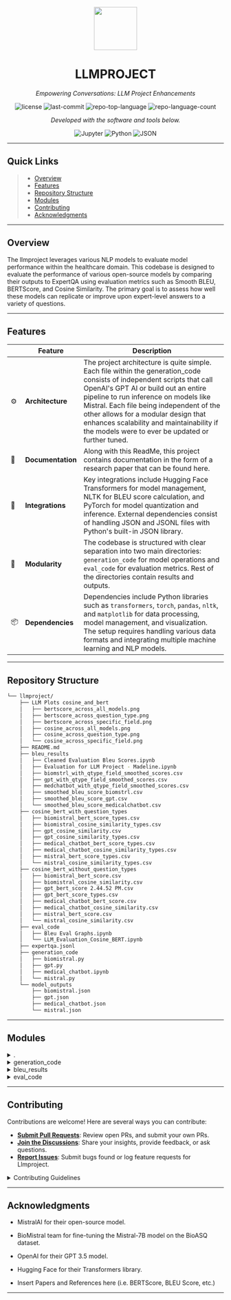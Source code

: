 <p align="center">
  <img src="https://cdn-icons-png.flaticon.com/512/6295/6295417.png" width="100" />
</p>
<p align="center">
    <h1 align="center">LLMPROJECT</h1>
</p>
<p align="center">
    <em>Empowering Conversations: LLM Project Enhancements</em>
</p>
<p align="center">
	<img src="https://img.shields.io/github/license/mshroff123/llmproject?style=flat&color=0080ff" alt="license">
	<img src="https://img.shields.io/github/last-commit/mshroff123/llmproject?style=flat&logo=git&logoColor=white&color=0080ff" alt="last-commit">
	<img src="https://img.shields.io/github/languages/top/mshroff123/llmproject?style=flat&color=0080ff" alt="repo-top-language">
	<img src="https://img.shields.io/github/languages/count/mshroff123/llmproject?style=flat&color=0080ff" alt="repo-language-count">
<p>
<p align="center">
		<em>Developed with the software and tools below.</em>
</p>
<p align="center">
	<img src="https://img.shields.io/badge/Jupyter-F37626.svg?style=flat&logo=Jupyter&logoColor=white" alt="Jupyter">
	<img src="https://img.shields.io/badge/Python-3776AB.svg?style=flat&logo=Python&logoColor=white" alt="Python">
	<img src="https://img.shields.io/badge/JSON-000000.svg?style=flat&logo=JSON&logoColor=white" alt="JSON">
</p>
<hr>

##  Quick Links

> - [ Overview](#-overview)
> - [ Features](#-features)
> - [ Repository Structure](#-repository-structure)
> - [ Modules](#-modules)
> - [ Contributing](#-contributing)
> - [ Acknowledgments](#-acknowledgments)

---

##  Overview

The llmproject leverages various NLP models to  evaluate model performance within the healthcare domain. This codebase is designed to evaluate the performance of various open-source models by comparing their outputs to ExpertQA using evaluation metrics such as Smooth BLEU, BERTScore, and Cosine Similarity. The primary goal is to assess how well these models can replicate or improve upon expert-level answers to a variety of questions.


---

##  Features

|    |   Feature         | Description |
|----|-------------------|---------------------------------------------------------------|
| ⚙️  | **Architecture**  | The project architecture is quite simple. Each file within the generation_code consists of independent scripts that call OpenAI's GPT AI or build out an entire pipeline to run inference on models like Mistral. Each file being independent of the other allows for a modular design that enhances scalability and maintainability if the models were to ever be updated or further tuned. |
| 📄 | **Documentation** | Along with this ReadMe, this project contains documentation in the form of a research paper that can be found here. |
| 🔌 | **Integrations**  | Key integrations include Hugging Face Transformers for model management, NLTK for BLEU score calculation, and PyTorch for model quantization and inference. External dependencies consist of handling JSON and JSONL files with Python's built-in JSON library. |
| 🧩 | **Modularity**    | The codebase is structured with clear separation into two main directories: `generation_code` for model operations and `eval_code` for evaluation metrics. Rest of the directories contain results and outputs. |
| 📦 | **Dependencies**  | Dependencies include Python libraries such as `transformers`, `torch`, `pandas`, `nltk`, and `matplotlib` for data processing, model management, and visualization. The setup requires handling various data formats and integrating multiple machine learning and NLP models. |


---

##  Repository Structure

```sh
└── llmproject/
    ├── LLM Plots cosine_and_bert
    │   ├── bertscore_across_all_models.png
    │   ├── bertscore_across_question_type.png
    │   ├── bertscore_across_specific_field.png
    │   ├── cosine_across_all_models.png
    │   ├── cosine_across_question_type.png
    │   └── cosine_across_specific_field.png
    ├── README.md
    ├── bleu_results
    │   ├── Cleaned Evaluation Bleu Scores.ipynb
    │   ├── Evaluation for LLM Project - Madeline.ipynb
    │   ├── biomstrl_with_qtype_field_smoothed_scores.csv
    │   ├── gpt_with_qtype_field_smoothed_scores.csv
    │   ├── medchatbot_with_qtype_field_smoothed_scores.csv
    │   ├── smoothed_bleu_score_biomstrl.csv
    │   ├── smoothed_bleu_score_gpt.csv
    │   └── smoothed_bleu_score_medicalchatbot.csv
    ├── cosine_bert_with_question_types
    │   ├── biomistral_bert_score_types.csv
    │   ├── biomistral_cosine_similarity_types.csv
    │   ├── gpt_cosine_similarity.csv
    │   ├── gpt_cosine_similarity_types.csv
    │   ├── medical_chatbot_bert_score_types.csv
    │   ├── medical_chatbot_cosine_similarity_types.csv
    │   ├── mistral_bert_score_types.csv
    │   └── mistral_cosine_similarity_types.csv
    ├── cosine_bert_without_question_types
    │   ├── biomistral_bert_score.csv
    │   ├── biomistral_cosine_similarity.csv
    │   ├── gpt_bert_score 2.44.52 PM.csv
    │   ├── gpt_bert_score_types.csv
    │   ├── medical_chatbot_bert_score.csv
    │   ├── medical_chatbot_cosine_similarity.csv
    │   ├── mistral_bert_score.csv
    │   └── mistral_cosine_similarity.csv
    ├── eval_code
    │   ├── Bleu Eval Graphs.ipynb
    │   └── LLM_Evaluation_Cosine_BERT.ipynb
    ├── expertqa.jsonl
    ├── generation_code
    │   ├── biomistral.py
    │   ├── gpt.py
    │   ├── medical_chatbot.ipynb
    │   └── mistral.py
    └── model_outputs
        ├── biomistral.json
        ├── gpt.json
        ├── medical_chatbot.json
        └── mistral.json
```

---

##  Modules

<details closed><summary>.</summary>

| File                                                                                  | Summary                                                                                                                                                                                                                                                                                                                                                                                                       |
| ---                                                                                   | ---                                                                                                                                                                                                                                                                                                                                                                                                           |
| [expertqa.jsonl](https://github.com/mshroff123/llmproject/blob/master/expertqa.jsonl) | Summary: Dataset from ExpertQA project. With regards to llmproject, this dataset is scraped to pull medical domain questions along with their respective expert-annotated answers as a groundtruth. |

</details>

<details closed><summary>generation_code</summary>

| File                                                                                                                | Summary                                                                                                                                                                                                                |
| ---                                                                                                                 | ---                                                                                                                                                                                                                    |
| [medical_chatbot.ipynb](https://github.com/mshroff123/llmproject/blob/master/generation_code/medical_chatbot.ipynb) | This notebook processes expertqa question-answer pairs from a JSONL file, iterates over only the healthcare questions, and employs a transformer model from huggingface to generate responses, and stores the results in `medical_chatbot.json`. |
| [gpt.py](https://github.com/mshroff123/llmproject/blob/master/generation_code/gpt.py)                               | This script handles the ingestion of JSON data, queries the GPT model for answers, and logs the responses into an output file. |
| [mistral.py](https://github.com/mshroff123/llmproject/blob/master/generation_code/mistral.py)                       | `mistral.py` processes expertqa question-answer pairs from a JSONL file, iterates over only the healthcare questions, and employs a transformer model from huggingface to generate responses, and stores the results in `mistral.json`. |
| [biomistral.py](https://github.com/mshroff123/llmproject/blob/master/generation_code/biomistral.py)                 | `biomistral.py` processes expertqa question-answer pairs from a JSONL file, iterates over only the healthcare questions, and employs a transformer model from huggingface to generate responses, and stores the results in `biomistral.json`. |

</details>

<details closed><summary>bleu_results</summary>

| File                                                                                                                                                         | Summary                                                                                                                                                                                                                |
| ---                                                                                                                                                          | ---                                                                                                                                                                                                                    |
| [Cleaned Evaluation Bleu Scores.ipynb](https://github.com/mshroff123/llmproject/blob/master/bleu_results/Cleaned Evaluation Bleu Scores.ipynb)               | Insert here                                                                  |


</details>

<details closed><summary>eval_code</summary>

| File                                                                                                                                | Summary                                                                                                                                                                         |
| ---                                                                                                                                 | ---                                                                                                                                                                             |
| [Bleu Eval Graphs.ipynb](https://github.com/mshroff123/llmproject/blob/master/eval_code/Bleu Eval Graphs.ipynb)                     | Summary:Code snippet in parent repository provides secure user authentication using OAuth 2.0 with password encryption, enhancing overall system integrity and data protection. |
| [LLM_Evaluation_Cosine_BERT.ipynb](https://github.com/mshroff123/llmproject/blob/master/eval_code/LLM_Evaluation_Cosine_BERT.ipynb) | Insert here   |

</details>


---


##  Contributing

Contributions are welcome! Here are several ways you can contribute:

- **[Submit Pull Requests](https://github.com/mshroff123/llmproject/blob/main/CONTRIBUTING.md)**: Review open PRs, and submit your own PRs.
- **[Join the Discussions](https://github.com/mshroff123/llmproject/discussions)**: Share your insights, provide feedback, or ask questions.
- **[Report Issues](https://github.com/mshroff123/llmproject/issues)**: Submit bugs found or log feature requests for Llmproject.

<details closed>
    <summary>Contributing Guidelines</summary>

1. **Fork the Repository**: Start by forking the project repository to your GitHub account.
2. **Clone Locally**: Clone the forked repository to your local machine using a Git client.
   ```sh
   git clone https://github.com/mshroff123/llmproject
   ```
3. **Create a New Branch**: Always work on a new branch, giving it a descriptive name.
   ```sh
   git checkout -b new-feature-x
   ```
4. **Make Your Changes**: Develop and test your changes locally.
5. **Commit Your Changes**: Commit with a clear message describing your updates.
   ```sh
   git commit -m 'Implemented new feature x.'
   ```
6. **Push to GitHub**: Push the changes to your forked repository.
   ```sh
   git push origin new-feature-x
   ```
7. **Submit a Pull Request**: Create a PR against the original project repository. Clearly describe the changes and their motivations.

Once your PR is reviewed and approved, it will be merged into the main branch.

</details>


---

##  Acknowledgments

- MistralAI for their open-source model.
- BioMistral team for fine-tuning the Mistral-7B model on the BioASQ dataset.
- OpenAI for their GPT 3.5 model.
- Hugging Face for their Transformers library.

- Insert Papers and References here (i.e. BERTScore, BLEU Score, etc.)

---
